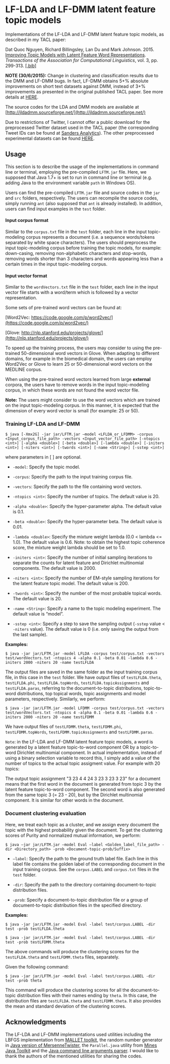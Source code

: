 # LF-LDA and LF-DMM latent feature topic models

Implementations of the LF-LDA and LF-DMM latent feature topic models, as described in my TACL paper:

Dat Quoc Nguyen, Richard Billingsley, Lan Du and Mark Johnson. 2015. [Improving Topic Models with Latent Feature Word Representations](https://tacl2013.cs.columbia.edu/ojs/index.php/tacl/article/view/582). <i>Transactions of the Association for Computational Linguistics</i>, vol. 3, pp. 299-313. [[.bib]](http://web.science.mq.edu.au/~dqnguyen/papers/TACL.bib)

<b>NOTE (30/6/2015):</b> Change in clustering and classification results due to the DMM and LF-DMM bugs. In fact, LF-DMM obtains 5+% absolute improvements on short text datasets against DMM, instead of 3+% improvements as presented in the original published TACL paper.  See more details at [HERE](http://web.science.mq.edu.au/~dqnguyen/papers/ResultErratum.pdf).

The source codes for the LDA and DMM models are available at  [http://jldadmm.sourceforge.net/](http://jldadmm.sourceforge.net/)

Due to restrictions of Twitter, I  cannot offer a public download for the preprocessed Twitter dataset used in the TACL paper (the corresponding Tweet IDs can be found at [Sanders Analytics](http://www.sananalytics.com/lab/twitter-sentiment/)). The other preprocessed experimental datasets can be found [HERE](http://web.science.mq.edu.au/~dqnguyen/papers/TACL-datasets.zip). 


## Usage

This section is to describe the usage of the implementations  in command line or terminal, employing the pre-compiled `LFTM.jar` file. Here, we supposed that Java 1.7+ is set to run in command line or terminal (e.g. adding Java to the environment variable `path` in Windows OS).

Users can find the pre-compiled `LFTM.jar` file and source codes in the `jar` and `src` folders, respectively. The users can recompile the source codes, simply running `ant` (also supposed that `ant` is already installed). In addition, users can find input examples in the `test` folder.

#### Input corpus format

Similar to the `corpus.txt` file in the `test` folder, each line in the input topic-modeling corpus represents a document (i.e. a sequence words/tokens separated by white space characters). The users should preprocess the input topic-modeling corpus before training the topic models, for example: down-casing, removing non-alphabetic characters and stop-words, removing words shorter than 3 characters and words appearing less than a certain times in the input topic-modeling corpus.  

#### Input vector format

Similar to the `wordVectors.txt` file in the `test` folder, each line in the input vector file starts with a word/term which is followed by a vector representation.

Some sets of pre-trained word vectors can be found at:

[Word2Vec: https://code.google.com/p/word2vec/](https://code.google.com/p/word2vec/)

[Glove: http://nlp.stanford.edu/projects/glove/](http://nlp.stanford.edu/projects/glove/)

To speed up the training process, the users may consider to using the pre-trained 50-dimensional word vectors in Glove. When adapting to different domains, for example in the biomedical domain, the users can employ Word2Vec or Glove to learn 25 or 50-dimensional word vectors on the MEDLINE corpus.

When using the pre-trained word vectors learned from large <b>external</b> corpora, the users have to remove words in the input topic-modeling corpus, in which these words are not found the word vector file.

<b>Note:</b> The users might consider to use the word vectors which are trained on the input topic-modeling corpus. In this manner, it is expected that the dimension of every word vector is small (for example: 25 or 50). 

### Training LF-LDA and LF-DMM

`$ java [-Xmx2G] -jar jar/LFTM.jar –model <LFLDA_or_LFDMM> -corpus <Input_corpus_file_path> -vectors <Input_vector_file_path> [-ntopics <int>] [-alpha <double>] [-beta <double>] [-lambda <double>] [-initers <int>] [-niters <int>] [-twords <int>] [-name <String>] [-sstep <int>]`

where parameters in [ ] are optional.

* `-model`: Specify the topic model.

* `-corpus`: Specify the path to the input training corpus file.

* `-vectors`: Specify the path to the file containing word vectors.

* `-ntopics <int>`: Specify the number of topics. The default value is 20.

* `-alpha <double>`: Specify the hyper-parameter alpha. The default value is 0.1.

* `-beta <double>`: Specify the hyper-parameter beta. The default value is 0.01.

* `-lambda <double>`: Specify the mixture weight lambda (0.0 < lambda <= 1.0). The default value is 0.6. Note: to obtain the highest topic coherence score, the mixture weight lambda should be set to 1.0.

* `-initers <int>`: Specify the number of initial sampling iterations to separate the counts for latent feature and Dirichlet multinomial components. The default value is 2000.

* `-niters <int>`: Specify the number of EM-style sampling iterations for the latent feature topic model. The default value is 200.

* `-twords <int>`: Specify the number of the most probable topical words. The default value is 20.

* `-name <String>`: Specify a name to the topic modeling experiment. The default value is “model”.

* `-sstep <int>`: Specify a step to save the sampling output (`-sstep` value < `-niters` value). The default value is 0 (i.e. only saving the output from the last sample).

<b>Examples:</b>

`$ java -jar jar/LFTM.jar -model LFLDA -corpus test/corpus.txt -vectors test/wordVectors.txt -ntopics 4 -alpha 0.1 -beta 0.01 -lambda 0.6 -initers 2000 -niters 20 -name testLFLDA`

The output files are saved in the same folder as the input training corpus file, in this case in the `test` folder. We have output files of `testLFLDA.theta`, `testLFLDA.phi`, `testLFLDA.topWords`, `testLFLDA.topicAssignments` and `testLFLDA.paras`,  referring to the document-to-topic distributions, topic-to-word distributions, top topical words, topic assignments and model parameters, respectively. Similarly, we perform:

`$ java -jar jar/LFTM.jar -model LFDMM -corpus test/corpus.txt -vectors test/wordVectors.txt -ntopics 4 -alpha 0.1 -beta 0.01 -lambda 0.6 -initers 2000 -niters 20 -name testLFDMM`

We have output files of `testLFDMM.theta`, `testLFDMM.phi`, `testLFDMM.topWords`, `testLFDMM.topicAssignments` and `testLFDMM.paras`.

`Note`: in the LF-LDA and LF-DMM latent feature topic models, a word is generated by a latent feature topic-to-word component OR by a topic-to-word Dirichlet multinomial component. In actual implementation, instead of using a binary selection variable to record this, I simply add a value of the number of topics to the actual topic assigment value. For example with 20 topics:

The output topic assignment "3 23 4 4 24 3 23 3 23 3 23" for a document means that the first word in the document is generated from topic 3 by the latent feature topic-to-word component. The second word is also generated from the same topic 3 (= 23 - 20), but by the  Dirichlet multinomial component. It is similar for other words in the document.

### Document clustering evaluation

Here, we treat each topic as a cluster, and we assign every document the topic with the highest probability given the document. To get the  clustering scores of Purity and normalized mutual information, we perform:

`$ java –jar jar/LFTM.jar –model Eval –label <Golden_label_file_path> -dir <Directory_path> -prob <Document-topic-prob/Suffix>`

* `–label`: Specify the path to the ground truth label file. Each line in this label file contains the golden label of the corresponding document in the input training corpus. See the `corpus.LABEL` and `corpus.txt` files in the `test` folder.

* `-dir`: Specify the path to the directory containing document-to-topic distribution files.

* `-prob`: Specify a document-to-topic distribution file or a group of document-to-topic distribution files in the specified directory.

<b>Examples:</b>

`$ java -jar jar/LFTM.jar -model Eval -label test/corpus.LABEL -dir test -prob testLFLDA.theta`

`$ java -jar jar/LFTM.jar -model Eval -label test/corpus.LABEL -dir test -prob testLFDMM.theta`

The above commands will produce the clustering scores for the `testLFLDA.theta` and `testLFDMM.theta` files, separately.

Given the following command:

`$ java -jar jar/LFTM.jar -model Eval -label test/corpus.LABEL -dir test -prob theta`

This command will produce the clustering scores for all the document-to-topic distribution files with their names ending by  `theta`. In this case, the distribution files are `testLFLDA.theta` and `testLFDMM.theta`. It also provides the mean and standard deviation of the clustering scores.

## Acknowledgments

The LF-LDA and LF-DMM implementations used utilities including the LBFGS implementation from [MALLET toolkit](http://mallet.cs.umass.edu/), the random number generator in [Java version of MersenneTwister](http://cs.gmu.edu/~sean/research/), the `Parallel.java` utility from [Mines Java Toolkit](http://dhale.github.io/jtk/api/edu/mines/jtk/util/Parallel.html) and the [Java command line arguments parser](http://args4j.kohsuke.org/sample.html).  I would like to thank the authors of the mentioned utilities for sharing the codes.
